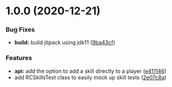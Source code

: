 # 1.0.0 (2020-12-21)


### Bug Fixes

* **build:** build jitpack using jdk11 ([9ba43cf](https://github.com/raidcraft/rcskills-test/commit/9ba43cf7397817ac2a4a0b4fc2058f4972067efa))


### Features

* **api:** add the option to add a skill directly to a player ([e411146](https://github.com/raidcraft/rcskills-test/commit/e411146f5f82bb47f8e3c71d004e8407834db668))
* add RCSkillsTest class to easily mock up skill tests ([2e07c8a](https://github.com/raidcraft/rcskills-test/commit/2e07c8a32319f7337f869dd93e57ebdb3eb40505))
